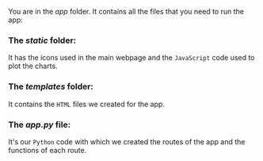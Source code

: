 You are in the *app* folder. It contains all the files that you need to run the app:

### The *static* folder:
It has the icons used in the main webpage and the ```JavaScript``` code used to plot the charts.

### The *templates* folder:
It contains the ```HTML``` files we created for the app.

### The *app.py* file:
It's our ```Python``` code with which we created the routes of the app and the functions of each route.
